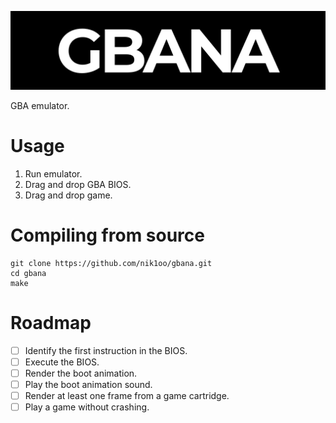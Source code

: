 ![gbana](img/title.png)

GBA emulator.

<!-- # Installation -->

<!-- Download exe from [Releases](https://github.com/nik1oo/gbana/releases/latest). -->

# Usage

1. Run emulator.
2. Drag and drop GBA BIOS.
3. Drag and drop game.

# Compiling from source

```
git clone https://github.com/nik1oo/gbana.git
cd gbana
make
```

# Roadmap

- [ ] Identify the first instruction in the BIOS.
- [ ] Execute the BIOS.
- [ ] Render the boot animation.
- [ ] Play the boot animation sound.
- [ ] Render at least one frame from a game cartridge.
- [ ] Play a game without crashing.